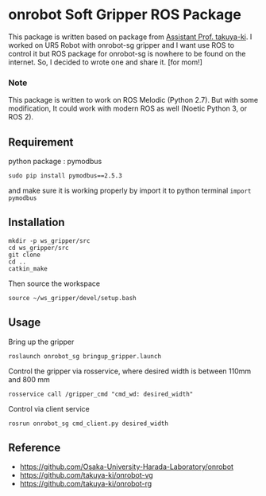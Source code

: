 # onrobot Soft Gripper ROS Package
This package is written based on package from [Assistant Prof. takuya-ki](https://github.com/takuya-ki). I worked on UR5 Robot with onrobot-sg gripper and I want use ROS to control it but ROS package for onrobot-sg is nowhere to be found on the internet. So, I decided to wrote one and share it. [for mom!]


### Note
This package is written to work on ROS Melodic (Python 2.7). But with some modification, It could work with modern ROS as well (Noetic Python 3, or ROS 2).


## Requirement
python package : pymodbus
```
sudo pip install pymodbus==2.5.3
```
and make sure it is working properly by import it to python terminal ``` import pymodbus ```


## Installation
```
mkdir -p ws_gripper/src
cd ws_gripper/src
git clone 
cd ..
catkin_make
```
Then source the workspace
```
source ~/ws_gripper/devel/setup.bash
```


## Usage
Bring up the gripper
```
roslaunch onrobot_sg bringup_gripper.launch
```
Control the gripper via rosservice, where desired width is between 110mm and 800 mm
```
rosservice call /gripper_cmd "cmd_wd: desired_width"
```
Control via client service
```
rosrun onrobot_sg cmd_client.py desired_width
```


## Reference
- https://github.com/Osaka-University-Harada-Laboratory/onrobot
- https://github.com/takuya-ki/onrobot-vg
- https://github.com/takuya-ki/onrobot-rg
